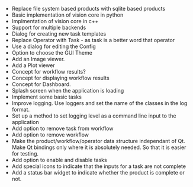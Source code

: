 

* Replace file system based products with sqlite based products
* Basic implementation of vision core in python
* Implmentation of vision core in c++
* Support for multiple backends
* Dialog for creating new task templates
* Replace Operator with Task - as task is a better word that operator
* Use a dialog for editing the Config
* Option to choose the GUI Theme
* Add an Image viewer.
* Add a Plot viewer
* Concept for workflow results?
* Concept for displaying workflow results
* Concept for Dashboard.
* Splash screen when the application is loading
* Implement some basic tasks
* Improve logging. Use loggers and set the name of the classes in the log format.
* Set up a method to set logging level as a command line input to the application
* Add option to remove task from workflow
* Add option to remove workflow
* Make the product/workflow/operator data structure independant of Qt. Make Qt bindings only where it is absolutely needed. So that it is easier for testing. 
* Add option to enable and disable tasks
* Add special icons to indicate that the inputs for a task are not complete
* Add a status bar widget to indicate whether the product is complete or not.

